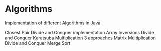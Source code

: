 # Algorithms
Implementation of different Algorithms in Java

Closest Pair Divide and Conquer implementation 
Array Inversions Divide and Conquer
Karatsuba Multiplication 3 approaches
Matrix Multiplication Divide and Conquer
Merge Sort
